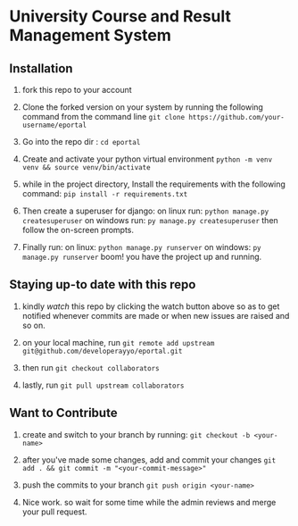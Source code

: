 # University Course and Result Management System

## Installation

1. fork this repo to your account

1. Clone the forked version on your system  by running the following command from the command line `git clone https://github.com/your-username/eportal`

1. Go into the repo dir : `cd eportal`

1. Create and activate your python virtual environment `python -m venv venv && source venv/bin/activate`

1. while in the project directory, Install the requirements with the following command: `pip install -r requirements.txt`

1. Then create a superuser for django: 
on linux run: `python manage.py createsuperuser` on windows run: `py manage.py createsuperuser` then follow the on-screen prompts.

1. Finally run: on linux: `python manage.py runserver` on windows: `py manage.py runserver` boom! you have the project up and running.

## Staying up-to date with this repo

1. kindly *watch* this repo by clicking the watch button above so as to get
 notified whenever commits are made or when new issues are raised and so on.

1. on your local machine, run `git remote add upstream git@github.com/developerayyo/eportal.git`

1. then run `git checkout collaborators`

1. lastly, run `git pull upstream collaborators`

## Want to Contribute

1. create and switch to your branch by running: `git checkout -b <your-name>`

1. after you've made some changes, add and commit your changes `git add . && git commit -m "<your-commit-message>"`

1. push the commits to your branch `git push origin <your-name>`

1. Nice work. so wait for some time while the admin reviews and merge your pull request.
